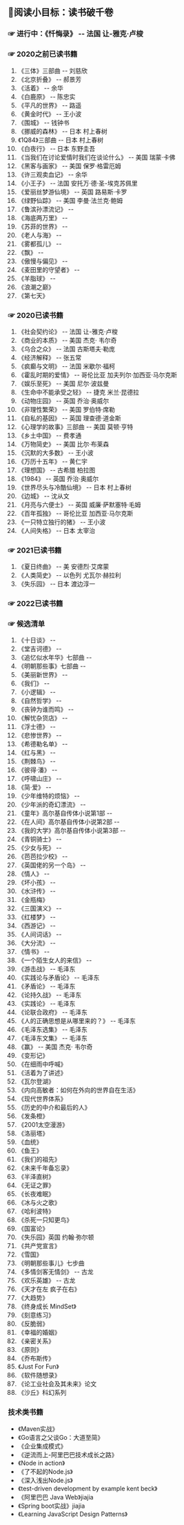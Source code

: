 
## 🍖阅读小目标：读书破千卷

### ☞ 进行中：《忏悔录》 -- 法国 让-雅克·卢梭

### ☞ 2020之前已读书籍

1. 《三体》三部曲 -- 刘慈欣
2. 《北京折叠》 -- 郝景芳
3. 《活着》 -- 余华
4. 《白鹿原》 -- 陈忠实
5. 《平凡的世界》 -- 路遥
6. 《黄金时代》 -- 王小波
7. 《围城》 -- 钱钟书
8. 《挪威的森林》 -- 日本 村上春树
9. 《1Q84》三部曲 -- 日本 村上春树
10. 《白夜行》 -- 日本 东野圭吾
11. 《当我们在讨论爱情时我们在谈论什么》 -- 美国 瑞蒙·卡佛
12. 《黑客与画家》 -- 美国 保罗·格雷厄姆
13. 《许三观卖血记》 -- 余华
14. 《小王子》 -- 法国 安托万·德·圣-埃克苏佩里
15. 《爱丽丝梦游仙境》 -- 英国 路易斯·卡罗
16. 《绿野仙踪》 -- 美国 李曼·法兰克·鲍姆
17. 《鲁滨孙漂流记》 -- 
18. 《海底两万里》 -- 
19. 《苏菲的世界》 -- 
20. 《老人与海》 -- 
21. 《雾都孤儿》 -- 
22. 《飘》 -- 
23. 《傲慢与偏见》 -- 
24. 《麦田里的守望者》 -- 
25. 《羊脂球》 -- 
26. 《浪潮之巅》
27. 《第七天》


### ☞ 2020已读书籍

1. 《社会契约论》 -- 法国 让-雅克·卢梭
2. 《商业的本质》 -- 美国 杰克· 韦尔奇
3. 《乌合之众》 -- 法国 古斯塔夫·勒庞
4. 《经济解释》 -- 张五常
5. 《疯癫与文明》 -- 法国 米歇尔·福柯
6. 《霍乱时期的爱情》 -- 哥伦比亚 加夫列尔·加西亚·马尔克斯
7. 《娱乐至死》 -- 美国 尼尔·波兹曼
8. 《生命中不能承受之轻》 -- 捷克 米兰·昆德拉
9. 《动物庄园》 -- 英国 乔治·奥威尔
10. 《非理性繁荣》 -- 美国 罗伯特·席勒
11. 《自私的基因》 -- 英国 理查德·道金斯
12. 《心理学的故事》三部曲 -- 美国 莫顿·亨特
13. 《乡土中国》 -- 费孝通
14. 《万物简史》 -- 美国 比尔·布莱森
15. 《沉默的大多数》 -- 王小波
16. 《万历十五年》 -- 黄仁宇
17. 《理想国》 -- 古希腊 柏拉图
18. 《1984》 -- 英国 乔治·奥威尔
19. 《世界尽头与冷酷仙境》 -- 日本 村上春树
20. 《边城》 -- 沈从文
21. 《月亮与六便士》 -- 英国 威廉·萨默塞特·毛姆
22. 《百年孤独》 -- 哥伦比亚 加西亚·马尔克斯
23. 《一只特立独行的猪》 -- 王小波
24. 《人间失格》 -- 日本 太宰治


### ☞ 2021已读书籍

1. 《夏日终曲》 -- 美 安德烈·艾席蒙
2. 《人类简史》 -- 以色列 尤瓦尔·赫拉利
3. 《失乐园》 -- 日本 渡边淳一


### ☞ 2022已读书籍


### ☞ 候选清单

1. 《十日谈》 -- 
2. 《堂吉诃德》 -- 
3. 《追忆似水年华》七部曲 -- 
4. 《明朝那些事》七部曲 -- 
5.  《美丽新世界》 -- 
6.  《我们》 -- 
7.  《小逻辑》 -- 
8.  《自然哲学》 -- 
9.  《丧钟为谁而鸣》 -- 
10. 《解忧杂货店》 -- 
11. 《浮士德》 -- 
12. 《悲惨世界》 -- 
13. 《希德勒名单》 -- 
14. 《红与黑》 -- 
15. 《荆棘鸟》 -- 
16. 《彼得·潘》 -- 
17. 《呼啸山庄》 -- 
18. 《简·爱》 -- 
19. 《少年维特的烦恼》 -- 
20. 《少年派的奇幻漂流》 -- 
21. 《童年》高尔基自传体小说第1部 -- 
22. 《在人间》高尔基自传体小说第2部 -- 
23. 《我的大学》高尔基自传体小说第3部 -- 
24. 《青铜骑士》 -- 
25. 《少女与死》 -- 
26. 《芭芭拉少校》 -- 
27. 《英国佬的另一个岛》 -- 
28. 《情人》 -- 
29. 《坏小孩》 -- 
30. 《水浒传》 -- 
31. 《金瓶梅》
32. 《三国演义》 -- 
33. 《红楼梦》 -- 
34. 《西游记》 -- 
35. 《人间词话》 -- 
36. 《大分流》 -- 
37. 《情书》 -- 
38. 《一个陌生女人的来信》 -- 
39. 《游击战》 -- 毛泽东
40. 《实践论与矛盾论》 -- 毛泽东
41. 《矛盾论》 -- 毛泽东
42. 《论持久战》 -- 毛泽东
43. 《实践论》 -- 毛泽东
44. 《论联合政府》 -- 毛泽东
45. 《人的正确思想是从哪里来的？》 -- 毛泽东
46. 《毛泽东选集》 -- 毛泽东
47. 《毛泽东文集》 -- 毛泽东
48. 《赢》 -- 美国 杰克· 韦尔奇
49. 《变形记》
50. 《在细雨中呼喊》
51. 《活着为了讲述》
52. 《瓦尔登湖》
53. 《内向高敏者：如何在外向的世界自在生活》
54. 《现代世界体系》
55. 《历史的中介和最后的人》
56. 《发条橙》
57. 《2001太空漫游》
58. 《洛丽塔》
59. 《血统》
60. 《鱼王》
61. 《我们的祖先》
62. 《未来千年备忘录》
63. 《半泽直树》
64. 《无证之罪》
65. 《长夜难眠》
66. 《冰与火之歌》
67. 《哈利波特》
68. 《杀死一只知更鸟》
69. 《国富论》
70. 《失乐园》英国 约翰·弥尔顿
71. 《共产党宣言》
72. 《雪国》
73. 《明朝那些事儿》七步曲
74. 《多情剑客无情剑》 -- 古龙
75. 《欢乐英雄》 -- 古龙
76. 《天才在左 疯子在右》
77. 《大趋势》
78. 《终身成长 MindSet》
79. 《刻意练习》
80. 《反脆弱》
81. 《幸福的婚姻》
82. 《亲密关系》
83. 《原则》
84. 《乔布斯传》
85. 《Just For Fun》
86. 《软件随想录》
87. 《论工业社会及其未来》论文
88. 《沙丘》科幻系列


### 技术类书籍

- 《Maven实战》
- 《Go语言之父谈Go：大道至简》
- 《企业集成模式》
- 《逆流而上-阿里巴巴技术成长之路》
- 《Node in action》
- 《了不起的Node.js》
- 《深入浅出Node.js》
- 《test-driven development by example kent beck》
- 《阿里巴巴 Java Web》jiajia
- 《Spring boot实战》jiajia
- 《Learning JavaScript Design Patterns》
